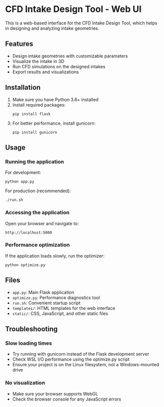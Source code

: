 # CFD Intake Design Tool - Web UI

This is a web-based interface for the CFD Intake Design Tool, which helps in designing and analyzing intake geometries.

## Features

- Design intake geometries with customizable parameters
- Visualize the intake in 3D
- Run CFD simulations on the designed intakes
- Export results and visualizations

## Installation

1. Make sure you have Python 3.6+ installed
2. Install required packages:
   ```
   pip install flask
   ```
3. For better performance, install gunicorn:
   ```
   pip install gunicorn
   ```

## Usage

### Running the application

For development:
```
python app.py
```

For production (recommended):
```
./run.sh
```

### Accessing the application

Open your browser and navigate to:
```
http://localhost:5000
```

### Performance optimization

If the application loads slowly, run the optimizer:
```
python optimize.py
```

## Files

- `app.py`: Main Flask application
- `optimize.py`: Performance diagnostics tool
- `run.sh`: Convenient startup script
- `templates/`: HTML templates for the web interface
- `static/`: CSS, JavaScript, and other static files

## Troubleshooting

### Slow loading times
- Try running with gunicorn instead of the Flask development server
- Check WSL I/O performance using the optimize.py script
- Ensure your project is on the Linux filesystem, not a Windows-mounted drive

### No visualization
- Make sure your browser supports WebGL
- Check the browser console for any JavaScript errors
